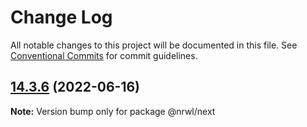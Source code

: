 # Change Log

All notable changes to this project will be documented in this file.
See [Conventional Commits](https://conventionalcommits.org) for commit guidelines.

## [14.3.6](https://github.com/nrwl/nx/compare/14.3.5...14.3.6) (2022-06-16)

**Note:** Version bump only for package @nrwl/next
